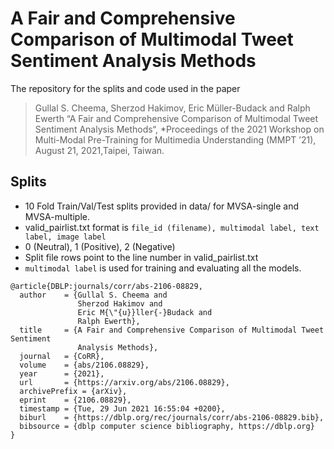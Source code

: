 # A Fair and Comprehensive Comparison of Multimodal Tweet Sentiment Analysis Methods

The repository for the splits and code used in the paper
> Gullal S. Cheema, Sherzod Hakimov, Eric Müller-Budack and Ralph Ewerth “A Fair and Comprehensive Comparison of Multimodal Tweet Sentiment Analysis Methods“, 
*Proceedings of the 2021 Workshop on Multi-Modal Pre-Training for Multimedia Understanding (MMPT ’21), August 21, 2021,Taipei, Taiwan.

## Splits
- 10 Fold Train/Val/Test splits provided in data/ for MVSA-single and MVSA-multiple.
- valid_pairlist.txt format is `file_id (filename), multimodal label, text label, image label`
- 0 (Neutral), 1 (Positive), 2 (Negative)
- Split file rows point to the line number in valid_pairlist.txt
- `multimodal label` is used for training and evaluating all the models.



```
@article{DBLP:journals/corr/abs-2106-08829,
  author    = {Gullal S. Cheema and
               Sherzod Hakimov and
               Eric M{\"{u}}ller{-}Budack and
               Ralph Ewerth},
  title     = {A Fair and Comprehensive Comparison of Multimodal Tweet Sentiment
               Analysis Methods},
  journal   = {CoRR},
  volume    = {abs/2106.08829},
  year      = {2021},
  url       = {https://arxiv.org/abs/2106.08829},
  archivePrefix = {arXiv},
  eprint    = {2106.08829},
  timestamp = {Tue, 29 Jun 2021 16:55:04 +0200},
  biburl    = {https://dblp.org/rec/journals/corr/abs-2106-08829.bib},
  bibsource = {dblp computer science bibliography, https://dblp.org}
}
```
